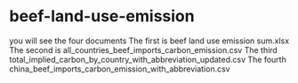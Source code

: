 # beef-land-use-emission
you will see the four documents
The first is beef land use emission sum.xlsx
The second is all_countries_beef_imports_carbon_emission.csv
The third total_implied_carbon_by_country_with_abbreviation_updated.csv
The fourth china_beef_imports_carbon_emission_with_abbreviation.csv
